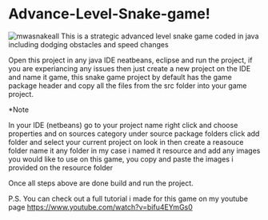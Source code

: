 # Advance-Level-Snake-game!
![mwasnakeall](https://user-images.githubusercontent.com/98475826/157339692-41062357-da6a-4813-be99-abcd57dfc423.png)
This is a strategic advanced level snake game coded in java including dodging obstacles and speed changes

Open this project in any java IDE neatbeans, eclipse and run the project, if you are experiancing any issues
then just create a new project on the IDE and name it game, this snake game project by default has the game package header and copy
all the files from the src folder into your game project.

*Note

In your IDE (netbeans) go to your project name right click and choose properties and on sources category under source package
folders click add folder and select your current project on look in then create a reasouce folder name it any
folder in my case i named it resource and add any images you would like to use on this game, you copy and paste the images i provided on the resource folder

Once all steps above are done build and run the project.

P.S. You can check out a full tutorial i made for this game on my youtube page https://www.youtube.com/watch?v=bifu4EYmGs0
